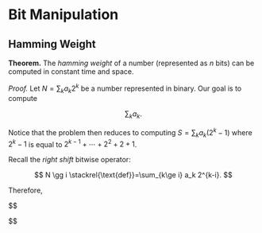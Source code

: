 # Bit Manipulation

## Hamming Weight


**Theorem.** The *hamming weight* of a number (represented as $n$ bits) can be computed in constant time and space.

*Proof.* Let $N=\sum_k a_k 2^k$ be a number represented in binary. Our goal is to compute

$$
\sum_k a_k.
$$

Notice that the problem then reduces to computing $S=\sum_k a_k (2^k-1)$ where $2^k-1$ is equal to $2^{k-1}+\cdots+2^2+2+1$.

Recall the *right shift* bitwise operator:

$$
N \gg i \stackrel{\text{def}}=\sum_{k\ge i} a_k 2^{k-i}.
$$

Therefore,

$$

$$
